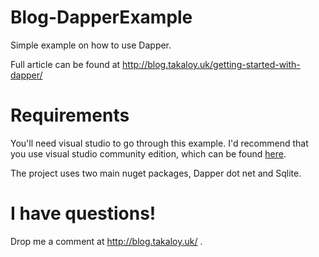 # Blog-DapperExample
Simple example on how to use Dapper. 

Full article can be found at http://blog.takaloy.uk/getting-started-with-dapper/

# Requirements
You'll need visual studio to go through this example. I'd recommend that you use visual studio community edition, which can be found [here](https://www.visualstudio.com/en-us/products/visual-studio-community-vs.aspx).

The project uses two main nuget packages, Dapper dot net and Sqlite.

# I have questions! 
Drop me a comment at http://blog.takaloy.uk/ .
